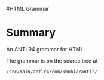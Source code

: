 #HTML Grammar

# Summary

An ANTLR4 grammar for HTML.  

The grammar is on the source tree at

`/src/main/antlr4/com/khubla/antlr/`








